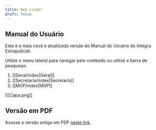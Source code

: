 ```yaml
---
title: Bem vindo!
draft: false
---
```

## Manual do Usuário
Este é a mais nova e atualizada versão do Manual do Usuário do Integra Extrajudicial.

Utilize o menu lateral para navegar pelo conteúdo ou utilize a barra de pesquisas.

1. [[Geral/index|Geral]]
2. [[Secretaria/index|Secretaria]]
3. [[MGP/index|MGP]]

![[Capa.png]]

## Versão em PDF
Acesse a versão antiga em PDF [neste link](https://intranet.mprj.mp.br/documents/79248691/81063224/manual_integra_extrajudicial.pdf).

